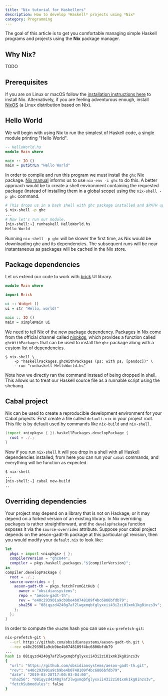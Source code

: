```yaml
---
title: "Nix tutorial for Haskellers"
description: How to develop *Haskell* projects using *Nix*
category: Programming
---
```


The goal of this article is to get you comfortable managing simple Haskell
programs and projects using the **Nix** package manager.

## Why Nix?

TODO

## Prerequisites

If you are on Linux or macOS follow the [installation instructions
here](https://nixos.org/nix/) to install Nix. Alternatively, if you
are feeling adventurous enough, install [NixOS](https://nixos.org/) (a Linux
distribution based on Nix).

## Hello World

We will begin with using Nix to run the simplest of Haskell code, a single
module printing "Hello World".

```haskell
-- HelloWorld.hs
module Main where

main :: IO ()
main = putStrLn "Hello World"
```

In order to compile and run this program we must install the `ghc` Nix package.
[Nix manual](https://nixos.org/nix/manual/#chap-package-management) informs us
to use `nix-env -i ghc` to do this. A better approach would be to create a
shell environment containing the requested package (instead of installing them
in a global scope) using the `nix-shell -p ghc` command.

```bash
# This drops us in a bash shell with ghc package installed and $PATH updated.
$ nix-shell -p ghc
...
# Now let's run our module.
[nix-shell:~] runhaskell HelloWorld.hs
Hello World
```

Running `nix-shell -p ghc` will be slower the first time, as Nix would be
downloading ghc and its dependencies. The subsequent runs will be near
instantaneous as packages will be cached in the Nix store.

## Package dependencies

Let us extend our code to work with
[brick](http://hackage.haskell.org/package/brick) UI library.

```haskell
module Main where

import Brick

ui :: Widget ()
ui = str "Hello, world!"

main :: IO ()
main = simpleMain ui
```

We need to tell Nix of the new package dependency. Packages in Nix come from the
official channel called [nixpkgs](https://github.com/NixOS/nixpkgs), which
provides a function called `ghcWithPackages` that can be used to install the
`ghc` package along with a custom list of dependencies.

```
$ nix-shell \
    -p "haskellPackages.ghcWithPackages (ps: with ps; [pandoc])" \
    --run "runhaskell HelloWorld.hs"
```

Note how we directly ran the command instead of being dropped in shell. This
allows us to treat our Haskell source file as a runnable script using the
shebang.

## Cabal project

Nix can be used to create a reproducible development environment for your Cabal
projects. First create a file called `default.nix` in your project root. This
file is by default used by commands like `nix-build` and `nix-shell`.

```nix
(import <nixpkgs> { }).haskellPackages.developPackage {
  root = ./.;
}
```

Now if you run `nix-shell` it will you drop in a shell with all Haskell
dependencies installed; from here you can run your `cabal` commands, and
everything will be function as expected.

```bash
$ nix-shell
...
[nix-shell:~] cabal new-build
..
```

## Overriding dependencies

Your project may depend on a library that is not on Hackage, or it may depend on
a forked version of an existing library. In Nix overriding packages is rather
straightforward, and the `developPackage` function exposes it via the
`source-overrides` attribute. Suppose your cabal project depends on the
aeson-gadt-th package at this particular git revision, then you would modify
your `default.nix` to look like:

```nix
let
  pkgs = import <nixpkgs> { };
  compilerVersion = "ghc844"; 
  compiler = pkgs.haskell.packages."${compilerVersion}";
in
compiler.developPackage {
  root = ./.;
  source-overrides = {
    aeson-gadt-th = pkgs.fetchFromGitHub {
      owner = "obsidiansystems";
      repo = "aeson-gadt-th";
      rev = "e40c293901a9cb9be4b0748109f4bc6806bfdb79";
      sha256 = "08iqyzd4240g7af2lwgxmqbfglyxxii43i2zi01xmk1kg8inzs3v";
    };
  };
}
```

In order to compute the `sha256` hash you can use `nix-prefetch-git`:

```bash
nix-prefetch-git \
  --url https://github.com/obsidiansystems/aeson-gadt-th.git \
  --rev e40c293901a9cb9be4b0748109f4bc6806bfdb79
...
hash is 08iqyzd4240g7af2lwgxmqbfglyxxii43i2zi01xmk1kg8inzs3v
{
  "url": "https://github.com/obsidiansystems/aeson-gadt-th.git",
  "rev": "e40c293901a9cb9be4b0748109f4bc6806bfdb79",
  "date": "2019-03-28T17:00:03-04:00",
  "sha256": "08iqyzd4240g7af2lwgxmqbfglyxxii43i2zi01xmk1kg8inzs3v",
  "fetchSubmodules": false
}
```
